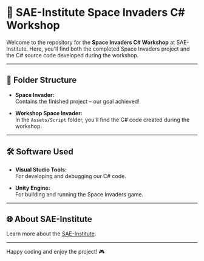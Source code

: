 # 👾 SAE-Institute Space Invaders C# Workshop

Welcome to the repository for the **Space Invaders C# Workshop** at SAE-Institute. Here, you'll find both the completed Space Invaders project and the C# source code developed during the workshop.

---

## 📂 Folder Structure

- **Space Invader:**  
  Contains the finished project – our goal achieved!

- **Workshop Space Invader:**  
  In the `Assets/Script` folder, you'll find the C# code created during the workshop.

---

## 🛠️ Software Used

- **Visual Studio Tools:**  
  For developing and debugging our C# code.

- **Unity Engine:**  
  For building and running the Space Invaders game.

---

## 🌐 About SAE-Institute

Learn more about the [SAE-Institute](https://www.sae.edu/deu/).

---

Happy coding and enjoy the project! 🎮
